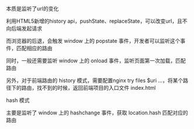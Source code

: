 本质是监听了url的变化

利用HTML5新增的history api，pushState、replaceState，可以改变url，且不向后端发起请求

而浏览器的后退，会触发 window 上的 popstate 事件，开发者可以监听这个事件，匹配相应的路由

同时，一般还需要监听 window 上的 onload 事件，监听页面第一次加载，匹配路由

另外，对于前端路由的 history 模式，需要配置nginx try files $uri ...，将某个路径下的路由，找不到的时候，返回前端项目的入口文件 index.html


hash 模式

主要是监听了 window 上的 hashchange 事件，获取 location.hash 匹配对应的路由

